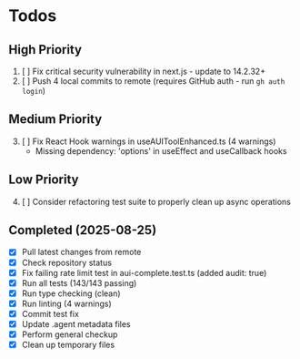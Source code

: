# Todos

## High Priority
1. [ ] Fix critical security vulnerability in next.js - update to 14.2.32+
2. [ ] Push 4 local commits to remote (requires GitHub auth - run `gh auth login`)

## Medium Priority  
3. [ ] Fix React Hook warnings in useAUIToolEnhanced.ts (4 warnings)
   - Missing dependency: 'options' in useEffect and useCallback hooks

## Low Priority
4. [ ] Consider refactoring test suite to properly clean up async operations

## Completed (2025-08-25)
- [x] Pull latest changes from remote
- [x] Check repository status
- [x] Fix failing rate limit test in aui-complete.test.ts (added audit: true)
- [x] Run all tests (143/143 passing)
- [x] Run type checking (clean)
- [x] Run linting (4 warnings)
- [x] Commit test fix
- [x] Update .agent metadata files
- [x] Perform general checkup
- [x] Clean up temporary files